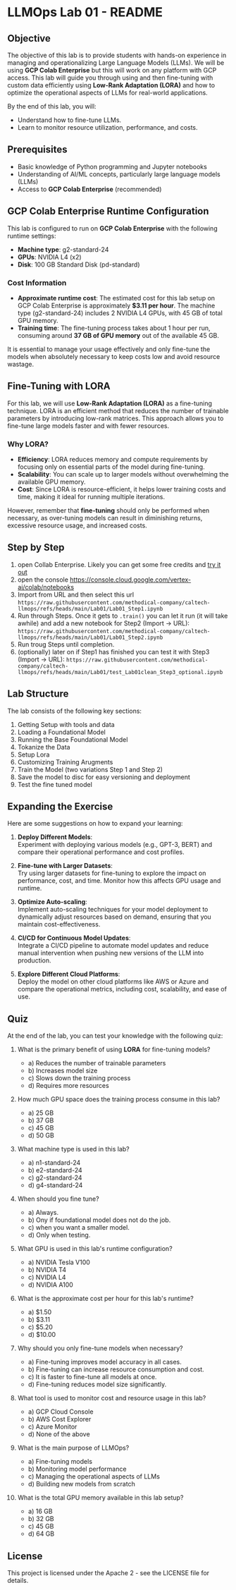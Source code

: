 # LLMOps Lab 01 - README

## Objective
The objective of this lab is to provide students with hands-on experience in managing and operationalizing Large Language Models (LLMs). We will be using **GCP Colab Enterprise** but this will work on any platform with GCP access. This lab will guide you through using and then fine-tuning with custom data efficiently using **Low-Rank Adaptation (LORA)** and how to optimize the operational aspects of LLMs for real-world applications.

By the end of this lab, you will:
- Understand how to fine-tune LLMs.
- Learn to monitor resource utilization, performance, and costs.


## Prerequisites

- Basic knowledge of Python programming and Jupyter notebooks
- Understanding of AI/ML concepts, particularly large language models (LLMs)
- Access to **GCP Colab Enterprise** (recommended)

## GCP Colab Enterprise Runtime Configuration

This lab is configured to run on **GCP Colab Enterprise** with the following runtime settings:

- **Machine type**: g2-standard-24
- **GPUs**: NVIDIA L4 (x2)
- **Disk**: 100 GB Standard Disk (pd-standard)

### Cost Information
- **Approximate runtime cost**: The estimated cost for this lab setup on GCP Colab Enterprise is approximately **$3.11 per hour**. The machine type (g2-standard-24) includes 2 NVIDIA L4 GPUs, with 45 GB of total GPU memory.
- **Training time**: The fine-tuning process takes about 1 hour per run, consuming around **37 GB of GPU memory** out of the available 45 GB.

It is essential to manage your usage effectively and only fine-tune the models when absolutely necessary to keep costs low and avoid resource wastage.

## Fine-Tuning with LORA

For this lab, we will use **Low-Rank Adaptation (LORA)** as a fine-tuning technique. LORA is an efficient method that reduces the number of trainable parameters by introducing low-rank matrices. This approach allows you to fine-tune large models faster and with fewer resources.

### Why LORA?

- **Efficiency**: LORA reduces memory and compute requirements by focusing only on essential parts of the model during fine-tuning.
- **Scalability**: You can scale up to larger models without overwhelming the available GPU memory.
- **Cost**: Since LORA is resource-efficient, it helps lower training costs and time, making it ideal for running multiple iterations.

However, remember that **fine-tuning** should only be performed when necessary, as over-tuning models can result in diminishing returns, excessive resource usage, and increased costs.

## Step by Step

1. open Collab Enterprise. Likely you can get some free credits and [try it out](https://cloud.google.com/colab/pricing)
2. open the console https://console.cloud.google.com/vertex-ai/colab/notebooks
3. Import from URL and then select this url
   ```https://raw.githubusercontent.com/methodical-company/caltech-llmops/refs/heads/main/Lab01/Lab01_Step1.ipynb   ```
4. Run through Steps. Once it gets to `.train()` you can let it run (it will take awhile) and add a new notebook for Step2 (Import -> URL):
   ```https://raw.githubusercontent.com/methodical-company/caltech-llmops/refs/heads/main/Lab01/Lab01_Step2.ipynb ```
5. Run troug Steps until completion.
6. (optionally) later on if Step1 has finished you can test it with Step3 (Import -> URL):
   ```https://raw.githubusercontent.com/methodical-company/caltech-llmops/refs/heads/main/Lab01/test_Lab01clean_Step3_optional.ipynb```

   

## Lab Structure

The lab consists of the following key sections:

1. Getting Setup with tools and data
2. Loading a Foundational Model
3. Running the Base Foundational Model
4. Tokanize the Data
5. Setup Lora
6. Customizing Training Arugments
7. Train the Model (two variations Step 1 and Step 2)
8. Save the model to disc for easy versioning and deployment
9. Test the fine tuned model

## Expanding the Exercise

Here are some suggestions on how to expand your learning:

1. **Deploy Different Models**:  
   Experiment with deploying various models (e.g., GPT-3, BERT) and compare their operational performance and cost profiles.

2. **Fine-tune with Larger Datasets**:  
   Try using larger datasets for fine-tuning to explore the impact on performance, cost, and time. Monitor how this affects GPU usage and runtime.

3. **Optimize Auto-scaling**:  
   Implement auto-scaling techniques for your model deployment to dynamically adjust resources based on demand, ensuring that you maintain cost-effectiveness.

4. **CI/CD for Continuous Model Updates**:  
   Integrate a CI/CD pipeline to automate model updates and reduce manual intervention when pushing new versions of the LLM into production.

5. **Explore Different Cloud Platforms**:  
   Deploy the model on other cloud platforms like AWS or Azure and compare the operational metrics, including cost, scalability, and ease of use.



## Quiz

At the end of the lab, you can test your knowledge with the following quiz:

1. What is the primary benefit of using **LORA** for fine-tuning models?
    - a) Reduces the number of trainable parameters
    - b) Increases model size
    - c) Slows down the training process
    - d) Requires more resources

2. How much GPU space does the training process consume in this lab?
    - a) 25 GB
    - b) 37 GB
    - c) 45 GB
    - d) 50 GB

3. What machine type is used in this lab?
    - a) n1-standard-24
    - b) e2-standard-24
    - c) g2-standard-24
    - d) g4-standard-24

4. When should you fine tune?
    - a) Always.
    - b) Ony if foundational model does not do the job.
    - c) when you want a smaller model.
    - d) Only when testing.

5. What GPU is used in this lab's runtime configuration?
    - a) NVIDIA Tesla V100
    - b) NVIDIA T4
    - c) NVIDIA L4
    - d) NVIDIA A100

6. What is the approximate cost per hour for this lab's runtime?
    - a) $1.50
    - b) $3.11
    - c) $5.20
    - d) $10.00

7. Why should you only fine-tune models when necessary?
    - a) Fine-tuning improves model accuracy in all cases.
    - b) Fine-tuning can increase resource consumption and cost.
    - c) It is faster to fine-tune all models at once.
    - d) Fine-tuning reduces model size significantly.

8. What tool is used to monitor cost and resource usage in this lab?
    - a) GCP Cloud Console
    - b) AWS Cost Explorer
    - c) Azure Monitor
    - d) None of the above

9. What is the main purpose of LLMOps?
    - a) Fine-tuning models
    - b) Monitoring model performance
    - c) Managing the operational aspects of LLMs
    - d) Building new models from scratch

10. What is the total GPU memory available in this lab setup?
    - a) 16 GB
    - b) 32 GB
    - c) 45 GB
    - d) 64 GB

## License
This project is licensed under the Apache 2 - see the LICENSE file for details.
